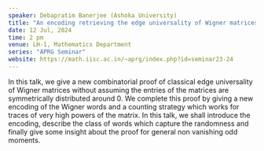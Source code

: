 ```yaml
---
speaker: Debapratim Banerjee (Ashoka University)
title: "An encoding retrieving the edge universality of Wigner matrices"
date: 12 Jul, 2024
time: 2 pm
venue: LH-1, Mathematics Department
series: "APRG Seminar"
website: https://math.iisc.ac.in/~aprg/index.php?id=seminar23-24
---
```


In this talk, we give a new combinatorial proof of classical edge
universality of Wigner matrices without assuming the entries of the
matrices are symmetrically distributed around 0. We complete this proof
by giving a new encoding of the Wigner words and a counting strategy
which works for  traces of very high powers of the matrix. In this talk,
we shall introduce the encoding,  describe the class of words which
capture the randomness and finally give some insight about the proof for
general non vanishing odd moments.
